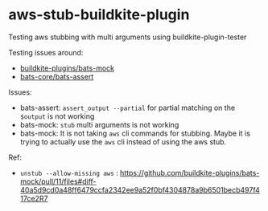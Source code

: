 # aws-stub-buildkite-plugin
Testing aws stubbing with multi arguments using buildkite-plugin-tester

Testing issues around:
- [buildkite-plugins/bats-mock](https://github.com/buildkite-plugins/bats-mock)
- [bats-core/bats-assert](https://github.com/bats-core/bats-assert)

Issues:
- bats-assert: `assert_output --partial` for partial matching on the `$output` is not working
- bats-mock: `stub` multi arguments is not working
- bats-mock: It is not taking `aws` cli commands for stubbing. Maybe it is trying to actually use the `aws` cli instead of using the aws stub. 


Ref:
- `unstub --allow-missing aws` : https://github.com/buildkite-plugins/bats-mock/pull/11/files#diff-40a5d9cd0a48ff6479ccfa2342ee9a52f0bf4304878a9b6501becb497f417ce2R7

